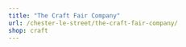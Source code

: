 ```yaml
---
title: "The Craft Fair Company"
url: /chester-le-street/the-craft-fair-company/
shop: craft
---
```

